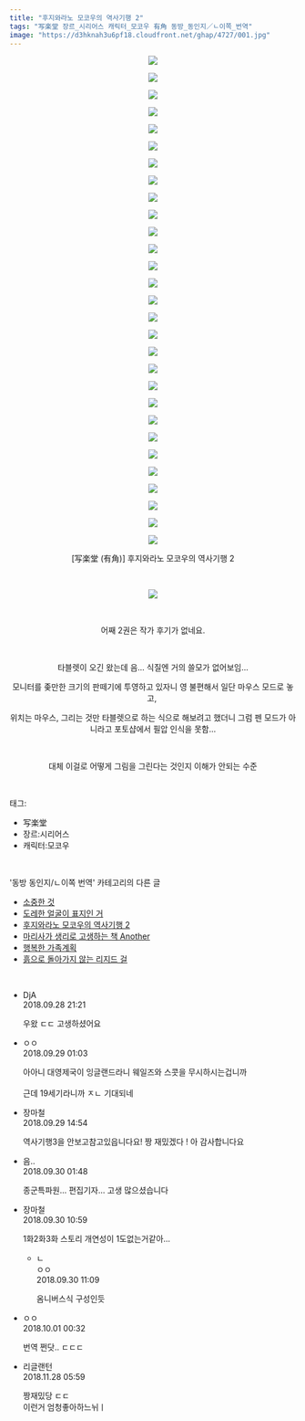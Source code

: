 ```yaml
---
title: "후지와라노 모코우의 역사기행 2"
tags: "写楽堂 장르_시리어스 캐릭터_모코우 有角 동방_동인지／ㄴ이쪽_번역"
image: "https://d3hknah3u6pf18.cloudfront.net/ghap/4727/001.jpg"
---
```

<div class="article">
<p style="text-align: center; clear: none; float: none;"></p>
<p style="text-align: center; clear: none; float: none;"><img src="{{ site.imgserver4 }}/ghap/4727/001.jpg"/></p>
<p style="text-align: center; clear: none; float: none;"><img src="{{ site.imgserver4 }}/ghap/4727/002.jpg"/></p>
<p style="text-align: center; clear: none; float: none;"><img src="{{ site.imgserver4 }}/ghap/4727/003.jpg"/></p>
<p style="text-align: center; clear: none; float: none;"><img src="{{ site.imgserver4 }}/ghap/4727/004.jpg"/></p>
<p style="text-align: center; clear: none; float: none;"><img src="{{ site.imgserver4 }}/ghap/4727/005.jpg"/></p>
<p style="text-align: center; clear: none; float: none;"><img src="{{ site.imgserver4 }}/ghap/4727/006.jpg"/></p>
<p style="text-align: center; clear: none; float: none;"><img src="{{ site.imgserver4 }}/ghap/4727/007.jpg"/></p>
<p style="text-align: center; clear: none; float: none;"><img src="{{ site.imgserver4 }}/ghap/4727/008.jpg"/></p>
<p style="text-align: center; clear: none; float: none;"><img src="{{ site.imgserver4 }}/ghap/4727/009.jpg"/></p>
<p style="text-align: center; clear: none; float: none;"><img src="{{ site.imgserver4 }}/ghap/4727/010.jpg"/></p>
<p style="text-align: center; clear: none; float: none;"><img src="{{ site.imgserver4 }}/ghap/4727/011.jpg"/></p>
<p style="text-align: center; clear: none; float: none;"><img src="{{ site.imgserver4 }}/ghap/4727/012.jpg"/></p>
<p style="text-align: center; clear: none; float: none;"><img src="{{ site.imgserver4 }}/ghap/4727/013.jpg"/></p>
<p style="text-align: center; clear: none; float: none;"><img src="{{ site.imgserver4 }}/ghap/4727/014.jpg"/></p>
<p style="text-align: center; clear: none; float: none;"><img src="{{ site.imgserver4 }}/ghap/4727/015.jpg"/></p>
<p style="text-align: center; clear: none; float: none;"><img src="{{ site.imgserver4 }}/ghap/4727/016.jpg"/></p>
<p style="text-align: center; clear: none; float: none;"><img src="{{ site.imgserver4 }}/ghap/4727/017.jpg"/></p>
<p style="text-align: center; clear: none; float: none;"><img src="{{ site.imgserver4 }}/ghap/4727/018.jpg"/></p>
<p style="text-align: center; clear: none; float: none;"><img src="{{ site.imgserver4 }}/ghap/4727/019.jpg"/></p>
<p style="text-align: center; clear: none; float: none;"><img src="{{ site.imgserver4 }}/ghap/4727/020.jpg"/></p>
<p style="text-align: center; clear: none; float: none;"><img src="{{ site.imgserver4 }}/ghap/4727/021.jpg"/></p>
<p style="text-align: center; clear: none; float: none;"><img src="{{ site.imgserver4 }}/ghap/4727/022.jpg"/></p>
<p style="text-align: center; clear: none; float: none;"><img src="{{ site.imgserver4 }}/ghap/4727/023.jpg"/></p>
<p style="text-align: center; clear: none; float: none;"><img src="{{ site.imgserver4 }}/ghap/4727/024.jpg"/></p>
<p style="text-align: center; clear: none; float: none;"><img src="{{ site.imgserver4 }}/ghap/4727/025.jpg"/></p>
<p style="text-align: center; clear: none; float: none;"><img src="{{ site.imgserver4 }}/ghap/4727/026.jpg"/></p>
<p style="text-align: center; clear: none; float: none;"><img src="{{ site.imgserver4 }}/ghap/4727/027.jpg"/></p>
<p style="text-align: center; clear: none; float: none;"><img src="{{ site.imgserver4 }}/ghap/4727/028.jpg"/></p>
<p style="text-align: center; clear: none; float: none;"><img src="{{ site.imgserver4 }}/ghap/4727/029.jpg"/></p>
<p style="text-align: center; clear: none; float: none;">[写楽堂 (有角)] 후지와라노 모코우의 역사기행 2</p>
<p style="text-align: center; clear: none; float: none;"><br/></p>
<p style="text-align: center; clear: none; float: none;"><img src="{{ site.imgserver4 }}/ghap/4727/030.gif"/></p>
<p style="text-align: center; clear: none; float: none;"><br/></p>
<p style="text-align: center; clear: none; float: none;">어째 2권은 작가 후기가 없네요.</p>
<p style="text-align: center; clear: none; float: none;"><br/></p>
<p style="text-align: center; clear: none; float: none;">타블렛이 오긴 왔는데 음... 식질엔 거의 쓸모가 없어보임...</p>
<p style="text-align: center; clear: none; float: none;">모니터를 좆만한 크기의 판떼기에 투영하고 있자니 영 불편해서 일단 마우스 모드로 놓고, </p>
<p style="text-align: center; clear: none; float: none;">위치는 마우스, 그리는 것만 타블렛으로 하는 식으로 해보려고 했더니 그럼 펜 모드가 아니라고 포토샵에서 필압 인식을 못함...</p>
<p style="text-align: center; clear: none; float: none;"><br/></p>
<p style="text-align: center; clear: none; float: none;">대체 이걸로 어떻게 그림을 그린다는 것인지 이해가 안되는 수준</p>
</div><br/>
<div class="tagTrail">
<p>태그: </p>
<ul>
<li>写楽堂</li>
<li>장르:시리어스</li>
<li>캐릭터:모코우</li>
</ul>
</div><br/>
<div class="another">
<p>'동방 동인지/ㄴ이쪽 번역' 카테고리의 다른 글</p>
<ul>
<li><a href="/ghap_4733">소중한 것</a></li>
<li><a href="/ghap_4729">도레한 얼굴이 표지인 거</a></li>
<li><a href="/ghap_4727">후지와라노 모코우의 역사기행 2</a></li>
<li><a href="/ghap_4724">마리사가 생리로 고생하는 책 Another</a></li>
<li><a href="/ghap_4712">행복한 가족계획</a></li>
<li><a href="/ghap_4707">흙으로 돌아가지 않는 리지드 걸</a></li>
</ul>
</div><br/>
<div class="cb_module cb_fluid">
<div class="cb_wrt cb_profile">
<div class="comment">
<ul>
<li class="cb_thumb_off" id="comment15341382">
<div class="cb_comment_area">
<div class="cb_info_area">
<div class="cb_section">
<span class="cb_nick_name">DjA</span>
</div>
<div class="cb_section">
<span class="cb_date">2018.09.28 21:21 </span>
</div>
</div>
<div class="cb_dsc_comment">
<p class="cb_dsc">
											우왔 ㄷㄷ 고생하셨어요
										</p>
</div>
</div></li>
<li class="cb_thumb_off" id="comment15341457">
<div class="cb_comment_area">
<div class="cb_info_area">
<div class="cb_section">
<span class="cb_nick_name">ㅇㅇ</span>
</div>
<div class="cb_section">
<span class="cb_date">2018.09.29 01:03 </span>
</div>
</div>
<div class="cb_dsc_comment">
<p class="cb_dsc">
											아아니 대영제국이 잉글랜드라니 웨일즈와 스콧을 무시하시는겁니까<br/>
<br/>
근데 19세기라니까 ㅈㄴ 기대되네
										</p>
</div>
</div></li>
<li class="cb_thumb_off" id="comment15341697">
<div class="cb_comment_area">
<div class="cb_info_area">
<div class="cb_section">
<span class="cb_nick_name">장마철</span>
</div>
<div class="cb_section">
<span class="cb_date">2018.09.29 14:54 </span>
</div>
</div>
<div class="cb_dsc_comment">
<p class="cb_dsc">
											역사기행3을 안보고참고있읍니다요! 짱 재밌겠다 ! 아 감사합니다요
										</p>
</div>
</div></li>
<li class="cb_thumb_off" id="comment15342093">
<div class="cb_comment_area">
<div class="cb_info_area">
<div class="cb_section">
<span class="cb_nick_name">음..</span>
</div>
<div class="cb_section">
<span class="cb_date">2018.09.30 01:48 </span>
</div>
</div>
<div class="cb_dsc_comment">
<p class="cb_dsc">
											종군특파원... 편집기자... 고생 많으셨습니다
										</p>
</div>
</div></li>
<li class="cb_thumb_off" id="comment15342197">
<div class="cb_comment_area">
<div class="cb_info_area">
<div class="cb_section">
<span class="cb_nick_name">장마철</span>
</div>
<div class="cb_section">
<span class="cb_date">2018.09.30 10:59 </span>
</div>
</div>
<div class="cb_dsc_comment">
<p class="cb_dsc">
											1화2화3화 스토리 개연성이 1도없는거같아...
										</p>
</div>
<ul>
<li class="cb_thumb_off" id="comment15342199">
<span class="cb_bu_subnode">ㄴ</span>
<div class="cb_comment_area">
<div class="cb_info_area">
<div class="cb_section">
<span class="cb_nick_name">ㅇㅇ</span>
</div>
<div class="cb_section">
<span class="cb_date">2018.09.30 11:09 </span>
</div>
</div>
<div class="cb_dsc_comment">
<p class="cb_dsc">
																옴니버스식 구성인듯
															</p>
</div>
</div>
</li>
</ul>
</div></li>
<li class="cb_thumb_off" id="comment15342499">
<div class="cb_comment_area">
<div class="cb_info_area">
<div class="cb_section">
<span class="cb_nick_name">ㅇㅇ</span>
</div>
<div class="cb_section">
<span class="cb_date">2018.10.01 00:32 </span>
</div>
</div>
<div class="cb_dsc_comment">
<p class="cb_dsc">
											번역 쩐닷.. ㄷㄷㄷ
										</p>
</div>
</div></li>
<li class="cb_thumb_off" id="comment15379384">
<div class="cb_comment_area">
<div class="cb_info_area">
<div class="cb_section">
<span class="cb_nick_name">리글랜턴</span>
</div>
<div class="cb_section">
<span class="cb_date">2018.11.28 05:59 </span>
</div>
</div>
<div class="cb_dsc_comment">
<p class="cb_dsc">
											짱재밌당 ㄷㄷ<br/>
이런거 엄청좋아하느뉘ㅣ
										</p>
</div>
</div></li>
</ul>
</div>
</div><!-- commentList close -->
</div><br/>
